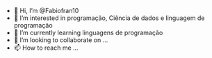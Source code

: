 - 👋 Hi, I’m @Fabiofran10
- 👀 I’m interested in programação, Ciência de dados e linguagem de programação 
- 🌱 I’m currently learning linguagens de programação 
- 💞️ I’m looking to collaborate on ...
- 📫 How to reach me ...

<!---
Fabiofran10/Fabiofran10 is a ✨ special ✨ repository because its `README.md` (this file) appears on your GitHub profile.
You can click the Preview link to take a look at your changes.
--->

